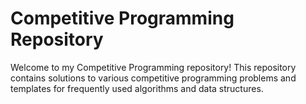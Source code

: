 # Competitive Programming Repository

Welcome to my Competitive Programming repository! This repository contains solutions to various competitive programming problems and templates for frequently used algorithms and data structures.
